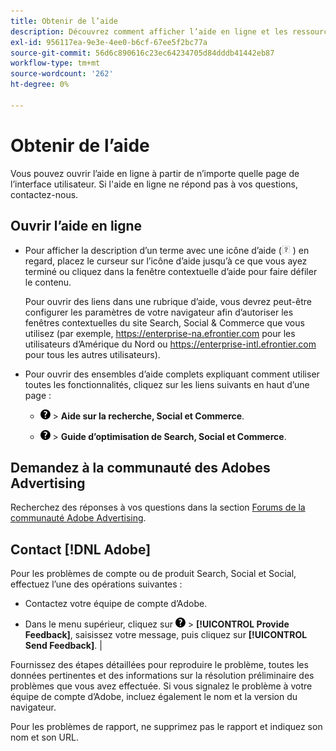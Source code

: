 ```yaml
---
title: Obtenir de l’aide
description: Découvrez comment afficher l’aide en ligne et les ressources de la communauté et comment obtenir une assistance technique.
exl-id: 956117ea-9e3e-4ee0-b6cf-67ee5f2bc77a
source-git-commit: 56d6c890616c23ec64234705d84dddb41442eb87
workflow-type: tm+mt
source-wordcount: '262'
ht-degree: 0%

---
```


# Obtenir de l’aide

Vous pouvez ouvrir l’aide en ligne à partir de n’importe quelle page de l’interface utilisateur. Si l&#39;aide en ligne ne répond pas à vos questions, contactez-nous.

## Ouvrir l’aide en ligne

* Pour afficher la description d’un terme avec une icône d’aide (![Icône Aide](/help/search-social-commerce/assets/help-field.png "Icône Aide") ) en regard, placez le curseur sur l’icône d’aide jusqu’à ce que vous ayez terminé ou cliquez dans la fenêtre contextuelle d’aide pour faire défiler le contenu.

  Pour ouvrir des liens dans une rubrique d’aide, vous devrez peut-être configurer les paramètres de votre navigateur afin d’autoriser les fenêtres contextuelles du site Search, Social &amp; Commerce que vous utilisez (par exemple, https://enterprise-na.efrontier.com pour les utilisateurs d’Amérique du Nord ou https://enterprise-intl.efrontier.com pour tous les autres utilisateurs).

* Pour ouvrir des ensembles d’aide complets expliquant comment utiliser toutes les fonctionnalités, cliquez sur les liens suivants en haut d’une page :

   * ![Aide](/help/search-social-commerce/assets/help-main-menu.png "Aide") > **Aide sur la recherche, Social et Commerce**.

   * ![Aide](/help/search-social-commerce/assets/help-main-menu.png "Aide") > **Guide d’optimisation de Search, Social et Commerce**.

## Demandez à la communauté des Adobes Advertising

Recherchez des réponses à vos questions dans la section [Forums de la communauté Adobe Advertising](https://experienceleaguecommunities.adobe.com/t5/adobe-advertising-cloud/ct-p/adobe-advertising-cloud-community).

## Contact [!DNL Adobe]

Pour les problèmes de compte ou de produit Search, Social et Social, effectuez l’une des opérations suivantes :

* Contactez votre équipe de compte d’Adobe.

* Dans le menu supérieur, cliquez sur ![Aide](/help/search-social-commerce/assets/help-main-menu.png "Aide") > **[!UICONTROL Provide Feedback]**, saisissez votre message, puis cliquez sur **[!UICONTROL Send Feedback]**. |

Fournissez des étapes détaillées pour reproduire le problème, toutes les données pertinentes et des informations sur la résolution préliminaire des problèmes que vous avez effectuée. Si vous signalez le problème à votre équipe de compte d’Adobe, incluez également le nom et la version du navigateur.

Pour les problèmes de rapport, ne supprimez pas le rapport et indiquez son nom et son URL.
